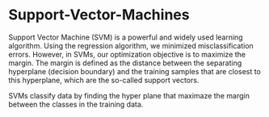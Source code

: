 # Support-Vector-Machines
Support Vector Machine (SVM) is a powerful and widely used learning algorithm. Using the regression algorithm, we minimized misclassification errors. However, in SVMs, our optimization objective is to maximize the margin. The margin is defined as the distance between the separating hyperplane (decision boundary) and the training samples that are closest to this hyperplane, which are the so-called support vectors.  

SVMs classify data by finding the hyper plane that maximaze the margin between the classes in the training data.
